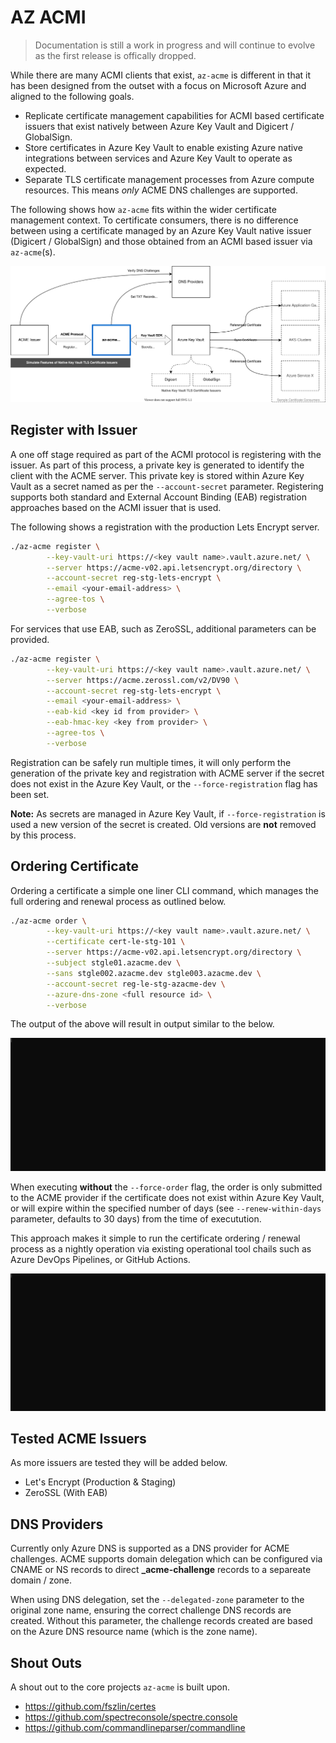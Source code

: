 # AZ ACMI 

> Documentation is still a work in progress and will continue to evolve as the first release is offically dropped.

While there are many ACMI clients that exist, ```az-acme``` is different in that it has been designed from the outset with a focus on Microsoft Azure and aligned to the following goals.

- Replicate certificate management capabilities for ACMI based certificate issuers that exist natively between Azure Key Vault and Digicert / GlobalSign.
- Store certificates in Azure Key Vault to enable existing Azure native integrations between services and Azure Key Vault to operate as expected.
- Separate TLS certificate management processes from Azure compute resources. This means *only* ACME DNS challenges are supported.

The following shows how ```az-acme``` fits within the wider certificate management context. To certificate consumers, there is no difference between using a certificate managed by an Azure Key Vault native issuer (Digicert / GlobalSign) and those obtained from an ACMI based issuer via ```az-acme```(s).

![AZ ACME Context](./docs/context.drawio.svg)

## Register with Issuer

A one off stage required as part of the ACMI protocol is registering with the issuer. As part of this process, a private key is generated to identify the client with the ACME server. This private key is stored within Azure Key Vault as a secret named as per the ```--account-secret``` parameter. Registering supports both standard and External Account Binding (EAB) registration approaches based on the ACMI issuer that is used.

The following shows a registration with the production Lets Encrypt server.

```bash
./az-acme register \
        --key-vault-uri https://<key vault name>.vault.azure.net/ \
        --server https://acme-v02.api.letsencrypt.org/directory \
        --account-secret reg-stg-lets-encrypt \
        --email <your-email-address> \
        --agree-tos \
        --verbose
```

For services that use EAB, such as ZeroSSL, additional parameters can be provided.

```bash
./az-acme register \
        --key-vault-uri https://<key vault name>.vault.azure.net/ \
        --server https://acme.zerossl.com/v2/DV90 \
        --account-secret reg-stg-lets-encrypt \
        --email <your-email-address> \
        --eab-kid <key id from provider> \
        --eab-hmac-key <key from provider> \
        --agree-tos \
        --verbose
```

Registration can be safely run multiple times, it will only perform the generation of the private key and registration with ACME server if the secret does not exist in the Azure Key Vault, or the ```--force-registration``` flag has been set. 

**Note:** As secrets are managed in Azure Key Vault, if ```--force-registration``` is used a new version of the secret is created. Old versions are **not** removed by this process.

## Ordering Certificate

Ordering a certificate a simple one liner CLI command, which manages the full ordering and renewal process as outlined below.

```bash
./az-acme order \
        --key-vault-uri https://<key vault name>.vault.azure.net/ \
        --certificate cert-le-stg-101 \
        --server https://acme-v02.api.letsencrypt.org/directory \
        --subject stgle01.azacme.dev \
        --sans stgle002.azacme.dev stgle003.azacme.dev \
        --account-secret reg-le-stg-azacme-dev \
        --azure-dns-zone <full resource id> \
        --verbose
```

The output of the above will result in output similar to the below.

![Order](./docs/force-order.gif)

When executing **without** the ```--force-order``` flag, the order is only submitted to the ACME provider if the certificate does not exist within Azure Key Vault, or will expire within the specified number of days (see ```--renew-within-days``` parameter, defaults to 30 days) from the time of executution.

This approach makes it simple to run the certificate ordering / renewal process as a nightly operation via existing operational tool chails such as Azure DevOps Pipelines, or GitHub Actions.

![Order](./docs/skip-order.gif)

## Tested ACME Issuers

As more issuers are tested they will be added below.

- Let's Encrypt (Production & Staging)
- ZeroSSL (With EAB)

## DNS Providers

Currently only Azure DNS is supported as a DNS provider for ACME challenges. ACME supports domain delegation which can be configured via CNAME or NS records to direct **_acme-challenge** records to a separeate domain / zone. 

When using DNS delegation, set the ```--delegated-zone``` parameter to the original zone name, ensuring the correct challenge DNS records are created. Without this parameter, the challenge records created are based on the Azure DNS resource name (which is the zone name).


## Shout Outs

A shout out to the core projects ```az-acme``` is built upon.

- https://github.com/fszlin/certes
- https://github.com/spectreconsole/spectre.console
- https://github.com/commandlineparser/commandline
